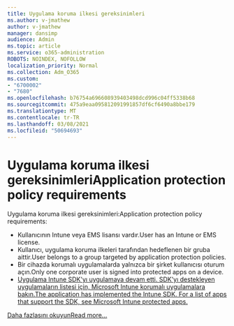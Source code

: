 ```yaml
---
title: Uygulama koruma ilkesi gereksinimleri
ms.author: v-jmathew
author: v-jmathew
manager: dansimp
audience: Admin
ms.topic: article
ms.service: o365-administration
ROBOTS: NOINDEX, NOFOLLOW
localization_priority: Normal
ms.collection: Adm_O365
ms.custom:
- "6700002"
- "7680"
ms.openlocfilehash: b76754a696608939403498dcd996c04ff5338b68
ms.sourcegitcommit: 475a9eaa095812091991857df6cf6490a8bbe179
ms.translationtype: MT
ms.contentlocale: tr-TR
ms.lasthandoff: 03/08/2021
ms.locfileid: "50694693"
---
```

# <a name="application-protection-policy-requirements"></a><span data-ttu-id="87c83-102">Uygulama koruma ilkesi gereksinimleri</span><span class="sxs-lookup"><span data-stu-id="87c83-102">Application protection policy requirements</span></span>

<span data-ttu-id="87c83-103">Uygulama koruma ilkesi gereksinimleri:</span><span class="sxs-lookup"><span data-stu-id="87c83-103">Application protection policy requirements:</span></span>

- <span data-ttu-id="87c83-104">Kullanıcının Intune veya EMS lisansı vardır.</span><span class="sxs-lookup"><span data-stu-id="87c83-104">User has an Intune or EMS license.</span></span>
- <span data-ttu-id="87c83-105">Kullanıcı, uygulama koruma ilkeleri tarafından hedeflenen bir gruba aittir.</span><span class="sxs-lookup"><span data-stu-id="87c83-105">User belongs to a group targeted by application protection policies.</span></span>
- <span data-ttu-id="87c83-106">Bir cihazda korumalı uygulamalarda yalnızca bir şirket kullanıcısı oturum açın.</span><span class="sxs-lookup"><span data-stu-id="87c83-106">Only one corporate user is signed into protected apps on a device.</span></span>
- [<span data-ttu-id="87c83-107">Uygulama Intune SDK'yı uygulamaya devam etti. SDK'yı destekleyen uygulamaların listesi için, Microsoft Intune korumalı uygulamalara bakın.</span><span class="sxs-lookup"><span data-stu-id="87c83-107">The application has implemented the Intune SDK. For a list of apps that support the SDK, see Microsoft Intune protected apps.</span></span>](https://docs.microsoft.com/mem/intune/apps/apps-supported-intune-apps)

[<span data-ttu-id="87c83-108">Daha fazlasını okuyun</span><span class="sxs-lookup"><span data-stu-id="87c83-108">Read more...</span></span>](https://docs.microsoft.com/mem/intune/apps/app-protection-policy)
